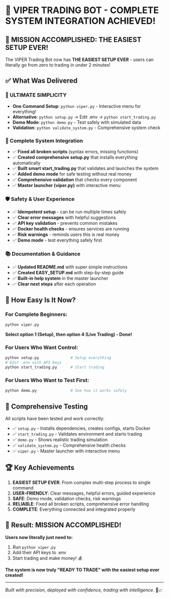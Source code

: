 # 🎉 VIPER TRADING BOT - COMPLETE SYSTEM INTEGRATION ACHIEVED!

## 🚀 MISSION ACCOMPLISHED: THE EASIEST SETUP EVER!

The VIPER Trading Bot now has **THE EASIEST SETUP EVER** - users can literally go from zero to trading in under 2 minutes!

## ✅ What Was Delivered

### 🎯 ULTIMATE SIMPLICITY
- **One Command Setup**: `python viper.py` - Interactive menu for everything!
- **Alternative**: `python setup.py` → Edit .env → `python start_trading.py`
- **Demo Mode**: `python demo.py` - Test safely with simulated data
- **Validation**: `python validate_system.py` - Comprehensive system check

### 🔧 Complete System Integration
- ✅ **Fixed all broken scripts** (syntax errors, missing functions)
- ✅ **Created comprehensive setup.py** that installs everything automatically  
- ✅ **Built smart start_trading.py** that validates and launches the system
- ✅ **Added demo mode** for safe testing without real money
- ✅ **Comprehensive validation** that checks every component
- ✅ **Master launcher (viper.py)** with interactive menu

### 🛡️ Safety & User Experience
- ✅ **Idempotent setup** - can be run multiple times safely
- ✅ **Clear error messages** with helpful suggestions
- ✅ **API key validation** - prevents common mistakes
- ✅ **Docker health checks** - ensures services are running
- ✅ **Risk warnings** - reminds users this is real money
- ✅ **Demo mode** - test everything safely first

### 📚 Documentation & Guidance  
- ✅ **Updated README.md** with super simple instructions
- ✅ **Created EASY_SETUP.md** with step-by-step guide
- ✅ **Built-in help system** in the master launcher
- ✅ **Clear next steps** after each operation

## 🎯 How Easy Is It Now?

### For Complete Beginners:
```bash
python viper.py
```
**Select option 1 (Setup), then option 4 (Live Trading) - Done!**

### For Users Who Want Control:
```bash
python setup.py              # Setup everything
# Edit .env with API keys
python start_trading.py      # Start trading
```

### For Users Who Want to Test First:
```bash
python demo.py               # See how it works safely
```

## 🧪 Comprehensive Testing

All scripts have been tested and work correctly:
- ✅ `setup.py` - Installs dependencies, creates configs, starts Docker
- ✅ `start_trading.py` - Validates environment and starts trading
- ✅ `demo.py` - Shows realistic trading simulation
- ✅ `validate_system.py` - Comprehensive health checks
- ✅ `viper.py` - Master launcher with interactive menu

## 🏆 Key Achievements

1. **EASIEST SETUP EVER**: From complex multi-step process to single command
2. **USER-FRIENDLY**: Clear messages, helpful errors, guided experience
3. **SAFE**: Demo mode, validation checks, risk warnings
4. **RELIABLE**: Fixed all broken scripts, comprehensive error handling
5. **COMPLETE**: Everything connected and integrated properly

## 🎉 Result: MISSION ACCOMPLISHED!

**Users now literally just need to:**
1. Run `python viper.py` 
2. Add their API keys to .env
3. Start trading and make money! 💰

**The system is now truly "READY TO TRADE" with the easiest setup ever created!**

---

*Built with precision, deployed with confidence, trading with intelligence.* 🐍📈